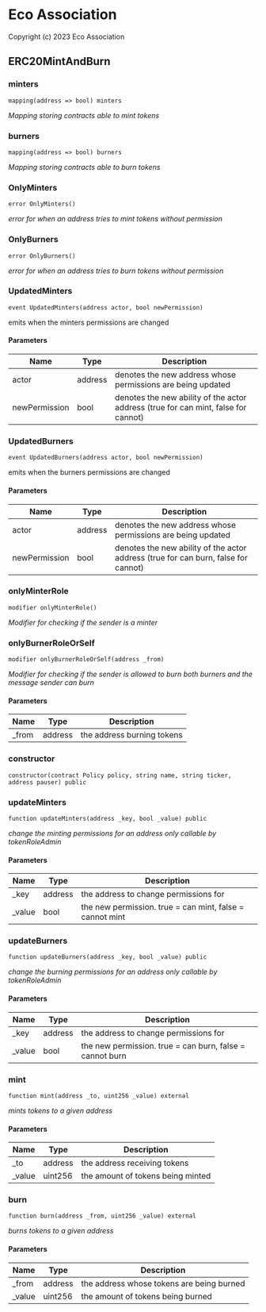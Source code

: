 # Eco Association
Copyright (c) 2023 Eco Association

## ERC20MintAndBurn

### minters

```solidity
mapping(address => bool) minters
```

_Mapping storing contracts able to mint tokens_

### burners

```solidity
mapping(address => bool) burners
```

_Mapping storing contracts able to burn tokens_

### OnlyMinters

```solidity
error OnlyMinters()
```

_error for when an address tries to mint tokens without permission_

### OnlyBurners

```solidity
error OnlyBurners()
```

_error for when an address tries to burn tokens without permission_

### UpdatedMinters

```solidity
event UpdatedMinters(address actor, bool newPermission)
```

emits when the minters permissions are changed

#### Parameters

| Name | Type | Description |
| ---- | ---- | ----------- |
| actor | address | denotes the new address whose permissions are being updated |
| newPermission | bool | denotes the new ability of the actor address (true for can mint, false for cannot) |

### UpdatedBurners

```solidity
event UpdatedBurners(address actor, bool newPermission)
```

emits when the burners permissions are changed

#### Parameters

| Name | Type | Description |
| ---- | ---- | ----------- |
| actor | address | denotes the new address whose permissions are being updated |
| newPermission | bool | denotes the new ability of the actor address (true for can burn, false for cannot) |

### onlyMinterRole

```solidity
modifier onlyMinterRole()
```

_Modifier for checking if the sender is a minter_

### onlyBurnerRoleOrSelf

```solidity
modifier onlyBurnerRoleOrSelf(address _from)
```

_Modifier for checking if the sender is allowed to burn
both burners and the message sender can burn_

#### Parameters

| Name | Type | Description |
| ---- | ---- | ----------- |
| _from | address | the address burning tokens |

### constructor

```solidity
constructor(contract Policy policy, string name, string ticker, address pauser) public
```

### updateMinters

```solidity
function updateMinters(address _key, bool _value) public
```

_change the minting permissions for an address
only callable by tokenRoleAdmin_

#### Parameters

| Name | Type | Description |
| ---- | ---- | ----------- |
| _key | address | the address to change permissions for |
| _value | bool | the new permission. true = can mint, false = cannot mint |

### updateBurners

```solidity
function updateBurners(address _key, bool _value) public
```

_change the burning permissions for an address
only callable by tokenRoleAdmin_

#### Parameters

| Name | Type | Description |
| ---- | ---- | ----------- |
| _key | address | the address to change permissions for |
| _value | bool | the new permission. true = can burn, false = cannot burn |

### mint

```solidity
function mint(address _to, uint256 _value) external
```

_mints tokens to a given address_

#### Parameters

| Name | Type | Description |
| ---- | ---- | ----------- |
| _to | address | the address receiving tokens |
| _value | uint256 | the amount of tokens being minted |

### burn

```solidity
function burn(address _from, uint256 _value) external
```

_burns tokens to a given address_

#### Parameters

| Name | Type | Description |
| ---- | ---- | ----------- |
| _from | address | the address whose tokens are being burned |
| _value | uint256 | the amount of tokens being burned |

